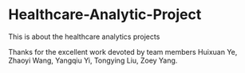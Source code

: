 # Healthcare-Analytic-Project
This is about the healthcare analytics projects   







Thanks for the excellent work devoted by team members Huixuan Ye, Zhaoyi Wang, Yangqiu Yi, Tongying Liu, Zoey Yang.



